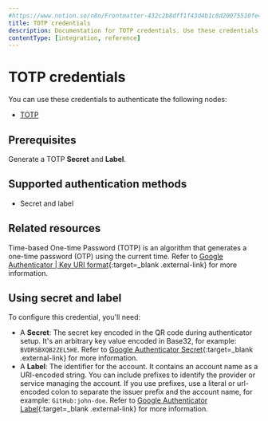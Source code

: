 ```yaml
---
#https://www.notion.so/n8n/Frontmatter-432c2b8dff1f43d4b1c8d20075510fe4
title: TOTP credentials
description: Documentation for TOTP credentials. Use these credentials to authenticate TOTP in n8n, a workflow automation platform.
contentType: [integration, reference]
---
```


# TOTP credentials

You can use these credentials to authenticate the following nodes:

- [TOTP](/integrations/builtin/core-nodes/n8n-nodes-base.totp.md)

## Prerequisites

Generate a TOTP **Secret** and **Label**.

## Supported authentication methods

- Secret and label

## Related resources

Time-based One-time Password (TOTP) is an algorithm that generates a one-time password (OTP) using the current time. Refer to [Google Authenticator | Key URI format](https://github.com/google/google-authenticator/wiki/Key-Uri-Format){:target=_blank .external-link} for more information.

## Using secret and label

To configure this credential, you'll need:

- A **Secret**: The secret key encoded in the QR code during authenticator setup. It's an arbitrary key value encoded in Base32, for example: `BVDRSBXQB2ZEL5HE`. Refer to [Google Authenticator Secret](https://github.com/google/google-authenticator/wiki/Key-Uri-Format#secret){:target=_blank .external-link} for more information.
- A **Label**: The identifier for the account. It contains an account name as a URI-encoded string. You can include prefixes to identify the provider or service managing the account. If you use prefixes, use a literal or url-encoded colon to separate the issuer prefix and the account name, for example: `GitHub:john-doe`. Refer to [Google Authenticator Label](https://github.com/google/google-authenticator/wiki/Key-Uri-Format#label){:target=_blank .external-link} for more information.

